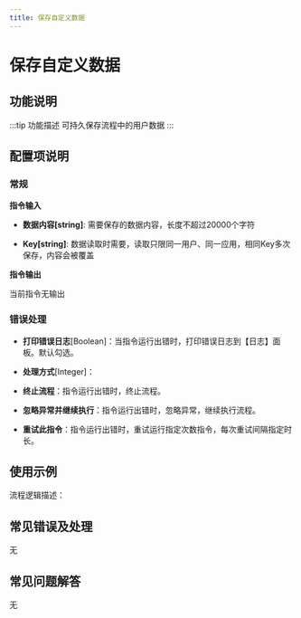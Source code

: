 ```yaml
---
title: 保存自定义数据
---
```


# 保存自定义数据

## 功能说明

:::tip 功能描述
可持久保存流程中的用户数据
:::

## 配置项说明

### 常规

**指令输入**

- **数据内容[string]**: 需要保存的数据内容，长度不超过20000个字符

- **Key[string]**: 数据读取时需要，读取只限同一用户、同一应用，相同Key多次保存，内容会被覆盖


**指令输出**

当前指令无输出

### 错误处理

- **打印错误日志**[Boolean]：当指令运行出错时，打印错误日志到【日志】面板。默认勾选。

- **处理方式**[Integer]：

 - **终止流程**：指令运行出错时，终止流程。

 - **忽略异常并继续执行**：指令运行出错时，忽略异常，继续执行流程。

 - **重试此指令**：指令运行出错时，重试运行指定次数指令，每次重试间隔指定时长。

## 使用示例

流程逻辑描述：

## 常见错误及处理

无

## 常见问题解答

无

